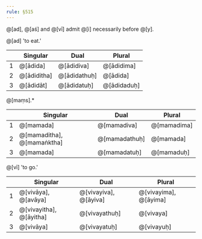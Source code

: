 ```yaml
---
rule: §515
---
```


@[ad], @[aś] and @[vī] admit @[i] necessarily before @[y].

@[ad] 'to eat.'

| | Singular | Dual | Plural |
|---|----------|------|--------|
| 1 | @[ādida] | @[ādidiva] | @[ādidima] |
| 2 | @[ādiditha] | @[ādidathuḥ] | @[ādida] |
| 3 | @[ādidāt] | @[ādidatuḥ] | @[ādidaduḥ] |

@[maṃs].*

| | Singular | Dual | Plural |
|---|----------|------|--------|
| 1 | @[mamada] | @[mamadiva] | @[mamadima] |
| 2 | @[mamaditha], @[mamaṅktha] | @[mamadathuḥ] | @[mamada] |
| 3 | @[mamada] | @[mamadatuḥ] | @[mamaduḥ] |

@[vī] 'to go.'

| | Singular | Dual | Plural |
|---|----------|------|--------|
| 1 | @[vivāya], @[avāya] | @[vivayiva], @[āyiva] | @[vivayima], @[āyima] |
| 2 | @[vivayitha], @[āyitha] | @[vivayathuḥ] | @[vivaya] |
| 3 | @[vivāya] | @[vivayatuḥ] | @[vivayuḥ] |